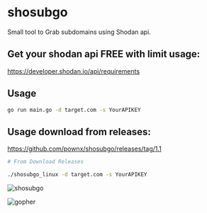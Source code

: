 # shosubgo
Small tool to Grab subdomains using Shodan api.

## Get your shodan api FREE with limit usage:
<https://developer.shodan.io/api/requirements>

## Usage
```bash
go run main.go -d target.com -s YourAPIKEY
```
## Usage download from releases:

https://github.com/pownx/shosubgo/releases/tag/1.1

```bash
# From Download Releases

./shosubgo_linux -d target.com -s YourAPIKEY
```

![shosubgo](https://raw.githubusercontent.com/incogbyte/shosubgo/master/shosubgo.png)


![gopher](https://encrypted-tbn0.gstatic.com/images?q=tbn%3AANd9GcTFcFPxQzLnq18PnHBkUxF6KfavmHX9q6Ukz-JWSNOg7iJu7Dsy)
